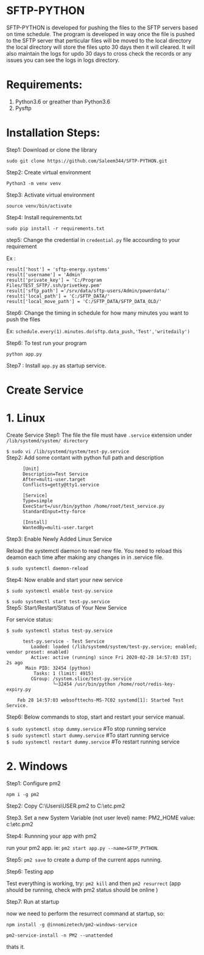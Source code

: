 # SFTP-PYTHON
SFTP-PYTHON is developed for pushing the files to the SFTP servers based on time schedule.
The program is developed in way once the file is pushed to the SFTP server that perticular files will be moved to the local directory 
the local directory will store the files upto 30 days then it will cleared.
It will also maintain the logs for updo 30 days to cross check the records or any issues you can see the logs in logs directory.


# Requirements:
1. Python3.6 or greather than Python3.6
2. Pysftp

# Installation Steps:
Step1: Download or clone the library <br />

`sudo git clone https://github.com/Saleem344/SFTP-PYTHON.git` <br />

Step2: Create virtual environment <br />

`Python3 -m venv venv` <br />

Step3: Activate virtual environment <br />

`source venv/bin/activate` <br />

Step4: Install requirements.txt <br />

`sudo pip install -r requirements.txt` <br />

step5: Change the credential in `credential.py` file accourding to your requirement <br />

Ex :

    result['host'] = 'sftp-energy.systems'
    result['username'] = 'Admin'
    result['private_key'] = 'C:/Program Files/TEST_SFTP/.ssh/privetkey.pem'
    result['sftp_path'] ='/srv/data/sftp-users/Admin/powerdata/'
    result['local_path'] = 'C:/SFTP_DATA/'
    result['local_move_path'] = 'C:/SFTP_DATA/SFTP_DATA_OLD/'
    
Step6: Change the timing in schedule for how many minutes you want to push the files <br />

Ex: 
      `schedule.every(1).minutes.do(sftp.data_push,'Test','writedaily')` <br />
      
Step6: To test run your program <br />

`python app.py` <br />

Step7 : Install `app.py` as startup service.

# Create Service 

# 1. Linux 
Create Service 
Step1: The file the file must have `.service` extension under `/lib/systemd/system/ directory` <br/>

`$ sudo vi /lib/systemd/system/test-py.service` <br/>
Step2: Add some contant with python full path and description <br/>

          [Unit]
          Description=Test Service
          After=multi-user.target
          Conflicts=getty@tty1.service

          [Service]
          Type=simple
          ExecStart=/usr/bin/python /home/root/test_service.py
          StandardInput=tty-force

          [Install]
          WantedBy=multi-user.target 
          
Step3: Enable Newly Added Linux Service <br/>

Reload the systemctl daemon to read new file. You need to reload this deamon each time after making any changes in in .service file.

`$ sudo systemctl daemon-reload` <br/>

Step4: Now enable and start your new service <br/>

`$ sudo systemctl enable test-py.service` <br/>

`$ sudo systemctl start test-py.service` <br/>
Step5: Start/Restart/Status of Your New Service <br/>

For service status:

`$ sudo systemctl status test-py.service`

          test-py.service - Test Service
             Loaded: loaded (/lib/systemd/system/test-py.service; enabled; vendor preset: enabled)
             Active: active (running) since Fri 2020-02-28 14:57:03 IST; 2s ago
           Main PID: 32454 (python)
              Tasks: 1 (limit: 4915)
             CGroup: /system.slice/test-py.service
                     └─32454 /usr/bin/python /home/root/redis-key-expiry.py

        Feb 28 14:57:03 websofttechs-MS-7C02 systemd[1]: Started Test Service.
Step6: Below commands to stop, start and restart your service manual. <br/> 

`$ sudo systemctl stop dummy.service`          #To stop running service  <br/> 
`$ sudo systemctl start dummy.service`         #To start running service <br/> 
`$ sudo systemctl restart dummy.service`       #To restart running service <br/> 

# 2. Windows

Step1: Configure pm2 <br/> 

`npm i -g pm2` <br/> 

Step2: Copy C:\Users\USER\.pm2 to C:\etc\.pm2 <br/> 

Step3. Set a new System Variable (not user level) name: PM2_HOME value: c:\etc\.pm2 <br/> 

Step4: Runnning your app with pm2 <br/> 

run your pm2 app. ie: `pm2 start app.py --name=SFTP_PYTHON`. <br/> 

Step5: `pm2 save` to create a dump of the current apps running. <br/> 

Step6: Testing app <br/> 

Test everything is working, try: `pm2 kill` and then `pm2 resurrect` (app should be running, check with pm2 status should be online ) <br/> 

Step7: Run at startup <br/> 

now we need to perform the resurrect command at startup, so: <br/> 

`npm install -g @innomizetech/pm2-windows-service` <br/> 

`pm2-service-install -n PM2 --unattended` <br/> 

thats it.
